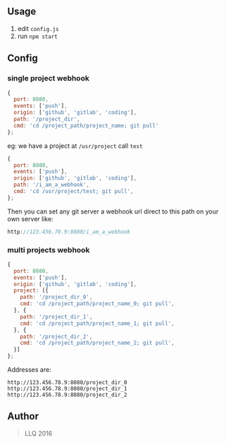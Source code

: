 ## Usage

1. edit `config.js`
2. run `npm start`

## Config

### single project webhook
```javascript
{
  port: 8080,
  events: ['push'],
  origin: ['github', 'gitlab', 'coding'],
  path: '/project_dir',
  cmd: 'cd /project_path/project_name; git pull'
};
```
eg:
we have a project at `/usr/project` call `test`
```javascript
{
  port: 8080,
  events: ['push'],
  origin: ['github', 'gitlab', 'coding'],
  path: '/i_am_a_webhook',
  cmd: 'cd /usr/project/test; git pull',
};
```
Then you can set any git server a webhook url direct to this path on your own server like:
```javascript
http://123.456.78.9:8080/i_am_a_webhook
```

### multi projects webhook
```javascript
{
  port: 8080,
  events: ['push'],
  origin: ['github', 'gitlab', 'coding'],
  project: [{
    path: '/project_dir_0',
    cmd: 'cd /project_path/project_name_0; git pull',
  }, {
    path: '/project_dir_1',
    cmd: 'cd /project_path/project_name_1; git pull',
  }, {
    path: '/project_dir_2',
    cmd: 'cd /project_path/project_name_2; git pull',
  }]
};
```
Addresses are:
```
http://123.456.78.9:8080/project_dir_0
http://123.456.78.9:8080/project_dir_1
http://123.456.78.9:8080/project_dir_2
```

## Author

> LLQ 2016
